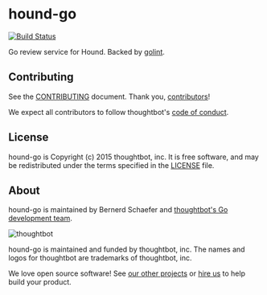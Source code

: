 hound-go
========

[![Build Status](https://circleci.com/gh/thoughtbot/hound-go/tree/master.svg?style=svg)](https://circleci.com/gh/thoughtbot/hound-go/tree/master)

Go review service for Hound. Backed by [golint](https://github.com/golang/lint).

Contributing
------------

See the [CONTRIBUTING] document.
Thank you, [contributors]!

We expect all contributors to follow thoughtbot's [code of conduct].

[CONTRIBUTING]: CONTRIBUTING.md
[contributors]: https://github.com/thoughtbot/hound-go/graphs/contributors
[code of conduct]: https://thoughtbot.com/open-source-code-of-conduct

License
-------

hound-go is Copyright (c) 2015 thoughtbot, inc. It is free software,
and may be redistributed under the terms specified in the [LICENSE] file.

[LICENSE]: /LICENSE

About
-----

hound-go is maintained by Bernerd Schaefer and [thoughtbot's Go development team].

[thoughtbot's Go development team]: <https://thoughtbot.com/services/go> "Go development team | Hire thoughtbot Gophers"

![thoughtbot](https://thoughtbot.com/logo.png)

hound-go is maintained and funded by thoughtbot, inc.
The names and logos for thoughtbot are trademarks of thoughtbot, inc.

We love open source software!
See [our other projects][community]
or [hire us][hire] to help build your product.

[community]: https://thoughtbot.com/community?utm_source=github
[hire]: https://thoughtbot.com/hire-us?utm_source=github
